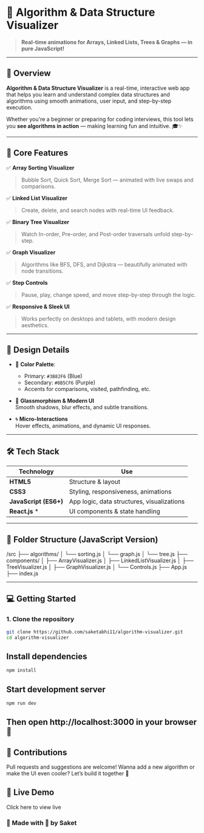 # 🧠 Algorithm & Data Structure Visualizer  
> **Real-time animations for Arrays, Linked Lists, Trees & Graphs — in pure JavaScript!**  

---

## 🚀 Overview

**Algorithm & Data Structure Visualizer** is a real-time, interactive web app that helps you learn and understand complex data structures and algorithms using smooth animations, user input, and step-by-step execution.

Whether you're a beginner or preparing for coding interviews, this tool lets you **see algorithms in action** — making learning fun and intuitive. 🎓✨

---

## 🌟 Core Features

✅ **Array Sorting Visualizer**  
> Bubble Sort, Quick Sort, Merge Sort — animated with live swaps and comparisons.

✅ **Linked List Visualizer**  
> Create, delete, and search nodes with real-time UI feedback.

✅ **Binary Tree Visualizer**  
> Watch In-order, Pre-order, and Post-order traversals unfold step-by-step.

✅ **Graph Visualizer**  
> Algorithms like BFS, DFS, and Dijkstra — beautifully animated with node transitions.

✅ **Step Controls**  
> Pause, play, change speed, and move step-by-step through the logic.

✅ **Responsive & Sleek UI**  
> Works perfectly on desktops and tablets, with modern design aesthetics.

---

## 🎨 Design Details

- 🎨 **Color Palette**:  
  - Primary: `#3B82F6` (Blue)  
  - Secondary: `#8B5CF6` (Purple)  
  - Accents for comparisons, visited, pathfinding, etc.

- 💎 **Glassmorphism & Modern UI**  
  Smooth shadows, blur effects, and subtle transitions.

- 🌀 **Micro-Interactions**  
  Hover effects, animations, and dynamic UI responses.

---

## 🛠️ Tech Stack

| Technology | Use |
|------------|-----|
| **HTML5** | Structure & layout |
| **CSS3**  | Styling, responsiveness, animations |
| **JavaScript (ES6+)** | App logic, data structures, visualizations |
| **React.js** * | UI components & state handling |

---

## 📁 Folder Structure (JavaScript Version)
/src
├── algorithms/
│ └── sorting.js
│ └── graph.js
│ └── tree.js
├── components/
│ ├── ArrayVisualizer.js
│ ├── LinkedListVisualizer.js
│ ├── TreeVisualizer.js
│ ├── GraphVisualizer.js
│ └── Controls.js
├── App.js
├── index.js

---

## 💻 Getting Started

### 1. Clone the repository
```bash
git clone https://github.com/saketabhi11/algorithm-visualizer.git
cd algorithm-visualizer
```
## Install dependencies
```bash
npm install
```
## Start development server
``` bash
npm run dev
```
## Then open http://localhost:3000 in your browser 🎉
## 🤝 Contributions
Pull requests and suggestions are welcome!
Wanna add a new algorithm or make the UI even cooler?
Let’s build it together 🚀
## 🔗 Live Demo
Click here to view live
### 🙌 Made with 💛 by Saket
